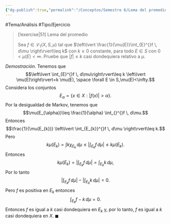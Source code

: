 ```yaml
---
{"dg-publish":true,"permalink":"/Conceptos/Semestre 6/Lema del promedio/"}
---
```


#Tema/Análisis  #Tipo/Ejercicio 

> [!exercise|51] Lema del promedio
> 
> Sea $f \in \mathcal{L}_{1}(X,S,\mu)$ tal que $\left\lvert \frac{1}{\mu(E)}\int_{E}^{}f \, d\mu \right\rvert\leq k$ con $k\geq 0$ constante, para todo $E \in S$ con $0<\mu(E)<\infty$. Pruebe que $\left\lvert f\right\rvert\leq k$ casi dondequiera relativo a $\mu$.

*Demostración.* 
Tenemos que 
$$\left\lvert \int_{E}^{}f \, d\mu\right\rvert\leq k \left\lvert \mu(E)\right\rvert=k \mu(E), \space \forall E \in S,\mu(E)<\infty.$$
Considera los conjuntos 
$$E_{\alpha}=\left\{x \in X: \left\lvert f(x)\right\rvert > \alpha\right\}.$$
Por la desigualdad de Markov, tenemos que 
$$\mu(E_{\alpha})\leq \frac{1}{\alpha} \int_{}^{}f \, d\mu.$$
Entonces
$$\frac{1}{\mu(E_{k})} \left\lvert \int_{E_{k}}^{}f \, d\mu \right\rvert\leq k.$$
Pero 
$$k \mu(E_{k})=\int_{}^{}k \chi_{E_{k}} \, d\mu\leq \left\lvert \int_{E_{k}}^{}f \, d\mu \right\rvert\leq k\mu(E_{k}).$$
Entonces 
$$k\mu(E_{k})= \left\lvert \int_{E_{k}}^{}f \, d\mu \right\rvert= \int_{E_{k}}^{}k \, d\mu,$$ Por lo tanto 
$$\left\lvert \int_{E_{k}}^{}f \, d\mu\right\rvert- \left\lvert \int_{E_{k}}^{}k \, d\mu\right\rvert=0.$$
Pero $f$ es positiva en $E_{k}$ entonces 
$$\int_{E_{k}}^{}f-k \, d\mu=0.$$
Entonces $f$ es igual a $k$ casi dondequiera en $E_{k}$ y, por lo tanto, $f$ es igual a $k$ casi dondequiera en $X$.
$\blacksquare$